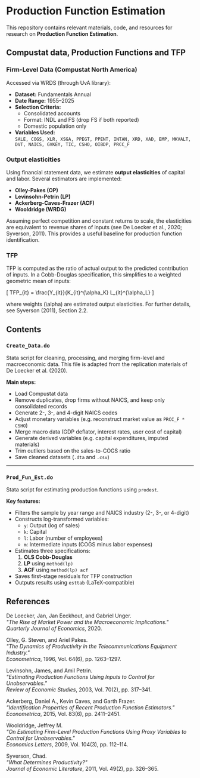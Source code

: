 # Production Function Estimation

This repository contains relevant materials, code, and resources for research on **Production Function Estimation**.

## Compustat data, Production Functions and TFP

### **Firm-Level Data (Compustat North America)**
Accessed via WRDS (through UvA library):
- **Dataset:** Fundamentals Annual
- **Date Range:** 1955–2025
- **Selection Criteria:**
  - Consolidated accounts
  - Format: INDL and FS (drop FS if both reported)
  - Domestic population only
- **Variables Used:**  
  `SALE, COGS, XLR, XSGA, PPEGT, PPENT, INTAN, XRD, XAD, EMP, MKVALT, DVT, NAICS, GVKEY, TIC, CSHO, OIBDP, PRCC_F`


### **Output elasticities**
Using financial statement data, we estimate **output elasticities** of capital and labor. Several estimators are implemented:
- **Olley-Pakes (OP)**
- **Levinsohn-Petrin (LP)**
- **Ackerberg-Caves-Frazer (ACF)**
- **Wooldridge (WRDG)**

Assuming perfect competition and constant returns to scale, the elasticities are equivalent to revenue shares of inputs (see De Loecker et al., 2020; Syverson, 2011). This provides a useful baseline for production function identification.

### **TFP**
TFP is computed as the ratio of actual output to the predicted contribution of inputs. In a Cobb-Douglas specification, this simplifies to a weighted geometric mean of inputs:

\[
TFP_{it} = \frac{Y_{it}}{K_{it}^{\alpha_K} L_{it}^{\alpha_L}
\]

where weights \(\alpha\) are estimated output elasticities. For further details, see Syverson (2011), Section 2.2.


## Contents

### `Create_Data.do`

Stata script for cleaning, processing, and merging firm-level and macroeconomic data. This file is adapted from the replication materials of De Loecker et al. (2020).

**Main steps:**
- Load Compustat data
- Remove duplicates, drop firms without NAICS, and keep only consolidated records
- Generate 2-, 3-, and 4-digit NAICS codes
- Adjust monetary variables (e.g. reconstruct market value as `PRCC_F * CSHO`)
- Merge macro data (GDP deflator, interest rates, user cost of capital)
- Generate derived variables (e.g. capital expenditures, imputed materials)
- Trim outliers based on the sales-to-COGS ratio
- Save cleaned datasets (`.dta` and `.csv`)

---

### `Prod_Fun_Est.do`

Stata script for estimating production functions using `prodest`.

**Key features:**
- Filters the sample by year range and NAICS industry (2-, 3-, or 4-digit)
- Constructs log-transformed variables:
  - `y`: Output (log of sales)
  - `k`: Capital
  - `l`: Labor (number of employees)
  - `m`: Intermediate inputs (COGS minus labor expenses)
- Estimates three specifications:
  1. **OLS Cobb-Douglas**
  2. **LP** using `method(lp)`
  3. **ACF** using `method(lp) acf`
- Saves first-stage residuals for TFP construction
- Outputs results using `esttab` (LaTeX-compatible)




## References

De Loecker, Jan, Jan Eeckhout, and Gabriel Unger.  
*"The Rise of Market Power and the Macroeconomic Implications."*  
*Quarterly Journal of Economics*, 2020.

Olley, G. Steven, and Ariel Pakes.  
*"The Dynamics of Productivity in the Telecommunications Equipment Industry."*  
*Econometrica*, 1996, Vol. 64(6), pp. 1263–1297.

Levinsohn, James, and Amil Petrin.  
*"Estimating Production Functions Using Inputs to Control for Unobservables."*  
*Review of Economic Studies*, 2003, Vol. 70(2), pp. 317–341.

Ackerberg, Daniel A., Kevin Caves, and Garth Frazer.  
*"Identification Properties of Recent Production Function Estimators."*  
*Econometrica*, 2015, Vol. 83(6), pp. 2411–2451.

Wooldridge, Jeffrey M.  
*"On Estimating Firm-Level Production Functions Using Proxy Variables to Control for Unobservables."*  
*Economics Letters*, 2009, Vol. 104(3), pp. 112–114.

Syverson, Chad.  
*"What Determines Productivity?"*  
*Journal of Economic Literature*, 2011, Vol. 49(2), pp. 326–365.
